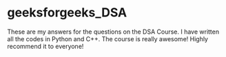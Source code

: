 # geeksforgeeks_DSA

These are my answers for the questions on the DSA Course. I have written all the codes in Python and C++. The course is really awesome! Highly recommend it to everyone!
